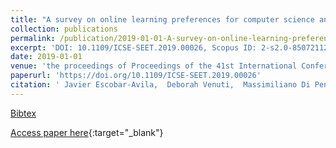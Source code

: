 ```yaml
---
title: "A survey on online learning preferences for computer science and programming"
collection: publications
permalink: /publication/2019-01-01-A-survey-on-online-learning-preferences-for-computer-science-and-programming
excerpt: 'DOI: 10.1109/ICSE-SEET.2019.00026, Scopus ID: 2-s2.0-85072112884, Cited by: 0'
date: 2019-01-01
venue: 'the proceedings of Proceedings of the 41st International Conference on Software Engineering: Software Engineering Education and Training, ICSE (SEET) 2019, Montreal, QC, Canada, May 25-31, 2019'
paperurl: 'https://doi.org/10.1109/ICSE-SEET.2019.00026'
citation: ' Javier Escobar-Avila,  Deborah Venuti,  Massimiliano Di Penta,  Sonia Haiduc, &quot;A survey on online learning preferences for computer science and programming.&quot; the proceedings of Proceedings of the 41st International Conference on Software Engineering: Software Engineering Education and Training, ICSE (SEET) 2019, Montreal, QC, Canada, May 25-31, 2019, 2019.'
---
```

[Bibtex](https://dblp.org/rec/bib/conf/icse/Escobar-AvilaVP19)

[Access paper here](https://doi.org/10.1109/ICSE-SEET.2019.00026){:target="_blank"}

